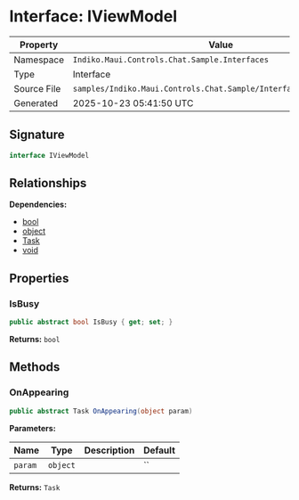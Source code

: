# Interface: IViewModel

| Property | Value |
|----------|-------|
| Namespace | `Indiko.Maui.Controls.Chat.Sample.Interfaces` |
| Type | Interface |
| Source File | `samples/Indiko.Maui.Controls.Chat.Sample/Interfaces/IViewModel.cs` |
| Generated | 2025-10-23 05:41:50 UTC |

## Signature

```csharp
interface IViewModel
```

## Relationships

**Dependencies:**
- [bool](bool.md)
- [object](object.md)
- [Task](Task.md)
- [void](void.md)

## Properties

### IsBusy

```csharp
public abstract bool IsBusy { get; set; }
```

**Returns:** `bool`

## Methods

### OnAppearing

```csharp
public abstract Task OnAppearing(object param)
```

**Parameters:**

| Name | Type | Description | Default |
|------|------|-------------|---------|
| `param` | `object` |  | `` |

**Returns:** `Task`


